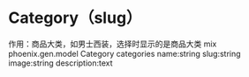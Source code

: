 # Category（slug）

作用：商品大类，如男士西装，选择时显示的是商品大类
mix phoenix.gen.model Category categories name:string slug:string image:string description:text
